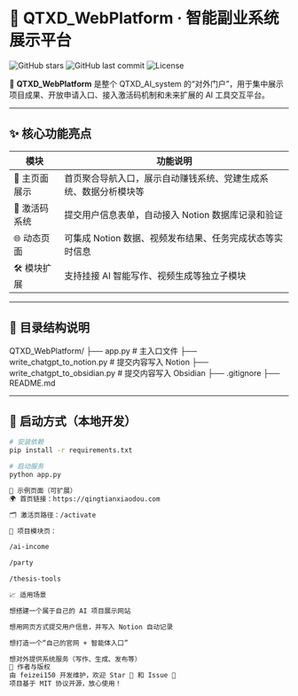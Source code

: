 # 🚀 QTXD_WebPlatform · 智能副业系统展示平台

![GitHub stars](https://img.shields.io/github/stars/feizei150/QTXD_WebPlatform?style=flat-square)
![GitHub last commit](https://img.shields.io/github/last-commit/feizei150/QTXD_WebPlatform?style=flat-square)
![License](https://img.shields.io/github/license/feizei150/QTXD_WebPlatform?style=flat-square)

📌 **QTXD_WebPlatform** 是整个 QTXD_AI_system 的“对外门户”，用于集中展示项目成果、开放申请入口、接入激活码机制和未来扩展的 AI 工具交互平台。

---

## ✨ 核心功能亮点

| 模块 | 功能说明 |
|------|----------|
| 🎯 主页面展示 | 首页聚合导航入口，展示自动赚钱系统、党建生成系统、数据分析模块等 |
| 📨 激活码系统 | 提交用户信息表单，自动接入 Notion 数据库记录和验证 |
| 🌐 动态页面 | 可集成 Notion 数据、视频发布结果、任务完成状态等实时信息 |
| 🛠️ 模块扩展 | 支持挂接 AI 智能写作、视频生成等独立子模块 |

---

## 📂 目录结构说明

QTXD_WebPlatform/ 
├── app.py # 主入口文件 
├── write_chatgpt_to_notion.py # 提交内容写入 Notion 
├── write_chatgpt_to_obsidian.py # 提交内容写入 Obsidian 
├── .gitignore 
├── README.md


---

## 🚀 启动方式（本地开发）

```bash
# 安装依赖
pip install -r requirements.txt

# 启动服务
python app.py

🔮 示例页面（可扩展）
🌍 首页链接：https://qingtianxiaodou.com

🗂️ 激活页路径：/activate

📄 项目模块页：

/ai-income

/party

/thesis-tools

📈 适用场景

想搭建一个属于自己的 AI 项目展示网站

想用网页方式提交用户信息，并写入 Notion 自动记录

想打造一个“自己的官网 + 智能体入口”

想对外提供系统服务（写作、生成、发布等）
📌 作者与版权
由 feizei150 开发维护，欢迎 Star 🌟 和 Issue 🙌
项目基于 MIT 协议开源，放心使用！
